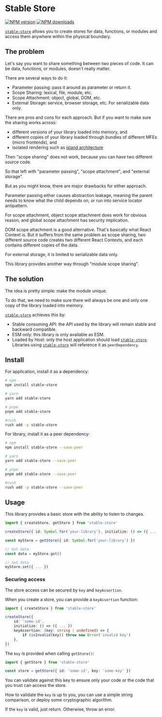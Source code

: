 # Stable Store

[![NPM version][npm-image]][npm-url]
[![NPM downloads][downloads-image]][npm-url]

[`stable-store`] allows you to create stores for data, functions, or modules and access them anywhere within the physical boundary.

## The problem

Let's say you want to share something between two pieces of code.
It can be data, functions, or modules, doesn't really matter.

There are several ways to do it:

- Parameter passing: pass it around as parameter or return it.
- Scope Sharing: lexical, file, module, etc.
- Scope Attachment: object, global, DOM, etc.
- External Storage: service, browser storage, etc. For serializable data only.

There are pros and cons for each approach.
But if you want to make sure the sharing works across:

- different versions of your library loaded into memory, and
- different copies of your library loaded through bundles of different MFEs (micro frontends), and
- isolated rendering such as [island architecture]

Then "scope sharing" does not work, because you can have two different source code.

So that left with "parameter passing", "scope attachment", and "external storage".

But as you might know, there are major drawbacks for either approach.

Parameter passing either causes abstraction leakage,
meaning the parent needs to know what the child depends on,
or run into service locator antipattern.

For scope attachment, object scope attachment does work for obvious reason,
and global scope attachment has security implication.

DOM scope attachment is a good alternative.
That's basically what React Context is.
But it suffers from the same problem as scope sharing,
two different source code creates two different React Contexts,
and each contains different copies of the data.

For external storage, it is limited to serializable data only.

This library provides another way through "module scope sharing".

## The solution

The idea is pretty simple: make the module unique.

To do that, we need to make sure there will always be one and only one copy of the library loaded into memory.

[`stable-store`] achieves this by:

- Stable consuming API: the API used by the library will remain stable and backward compatible.
- ESM only: this library is only available as ESM.
- Loaded by Host: only the host application should load [`stable-store`].
  Libraries using [`stable-store`] will reference it as `peerDependency`.

## Install

For application, install it as a dependency:

```sh
# npm
npm install stable-store

# yarn
yarn add stable-store

# pnpm
pnpm add stable-store

#rush
rush add -p stable-store
```

For library, install it as a peer dependency:

```sh
# npm
npm install stable-store --save-peer

# yarn
yarn add stable-store --save-peer

# pnpm
pnpm add stable-store --save-peer

#rush
rush add -p stable-store --save-peer
```

## Usage

This library provides a basic store with the ability to listen to changes.

```ts
import { createStore, getStore } from 'stable-store'

createStore({ id: Symbol.for('your-library'), initialize: () => ({ ... }) })

const myStore = getStore({ id: Symbol.for('your-library') })

// Get data
const data = myStore.get()

// Set data
myStore.set({ ... })
```

### Securing access

The store access can be secured by `key` and `keyAssertion`.

When you create a store, you can provide a `keyAssertion` function:

```ts
import { createStore } from 'stable-store'

createStore({
	id: 'some-id',
	initialize: () => ({ ... })
	keyAssertion: (key: string | undefined) => {
		if (isInvalid(key)) throw new Error('invalid key')
	},
})
```

The `key` is provided when calling `getStore()`:

```ts
import { getStore } from 'stable-store'

const store = getStore({ id: 'some-id', key: 'some-key' })
```

You can validate against this key to ensure only your code or the code that you trust can access the store.

How to validate the `key` is up to you,
you can use a simple string comparison, or deploy some cryptographic algorithm.

If the `key` is valid, just return. Otherwise, throw an error.

[`stable-store`]: https://www.npmjs.com/package/stable-store
[downloads-image]: https://img.shields.io/npm/dm/stable-store.svg?style=flat
[island architecture]: https://jasonformat.com/islands-architecture/
[npm-image]: https://img.shields.io/npm/v/stable-store.svg?style=flat
[npm-url]: https://www.npmjs.com/package/stable-store
